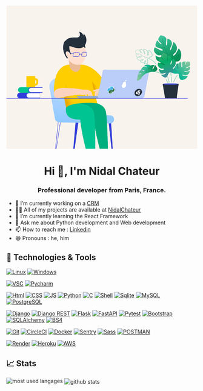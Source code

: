 <img src="./python.gif">

<h1 align="center">Hi 👋, I'm Nidal Chateur</h1>
<h3 align="center">Professional developer from Paris, France.</h3>



- 🔭 I’m currently working on a <a href="">CRM</a>
- 👨‍💻 All of my projects are available at [NidalChateur](https://github.com/NidalChateur?tab=repositories)
- 🌱 I’m currently learning the React Framework
- 💬 Ask me about Python development and Web development
- 📫 How to reach me : <a href="https://www.linkedin.com/in/nidal-chateur-a9aa8a1b5/">Linkedin</a>
- 😄 Pronouns : he, him



## 🔧 Technologies & Tools

[![Linux](https://img.shields.io/badge/OS-Linux-informational?style=flat&logo=Linux&logoColor=white&color=blue)](https://www.linux.org/)
[![Windows](https://img.shields.io/badge/OS-Windows-informational?style=flat&logo=Windows&logoColor=white&color=blue)](https://www.microsoft.com/fr-fr/windows)

[![VSC](https://img.shields.io/badge/Editor-Visual_Studio_Code-informational?style=flat&logo=visual-studio-code&logoColor=white)](https://code.visualstudio.com/)
[![Pycharm](https://img.shields.io/badge/Editor-Pycharm-informational?style=flat&logo=Pycharm&logoColor=white)](https://www.jetbrains.com/fr-fr/pycharm/)

[![Html](https://img.shields.io/badge/Code-Html5-informational?style=flat&logo=Html5&logoColor=white)](https://developer.mozilla.org/fr/docs/Web/HTML)
[![CSS](https://img.shields.io/badge/Code-CSS3-informational?style=flat&logo=css3&logoColor=white)](https://developer.mozilla.org/fr/docs/Web/CSS)
[![JS](https://img.shields.io/badge/Code-JavaScript-informational?style=flat&logo=JavaScript&logoColor=white)](https://developer.mozilla.org/fr/docs/Web/JavaScript)
[![Python](https://img.shields.io/badge/Code-Python-informational?style=flat&logo=python&logoColor=white)](https://www.python.org/)
[![C](https://img.shields.io/badge/Code-C-informational?style=flat&logo=c&logoColor=white)](https://fr.wikipedia.org/wiki/C_(langage))
[![Shell](https://img.shields.io/badge/Code-Shell-informational?style=flat&logo=gnubash&logoColor=white)](https://fr.wikipedia.org/wiki/Shell_Unix)
[![Sqlite](https://img.shields.io/badge/Code-SQLite-informational?style=flat&logo=sqlite&logoColor=white)](https://www.sqlite.org/index.html)
[![MySQL](https://img.shields.io/badge/Code-MySQL-informational?style=flat&logo=MySQL&logoColor=white)](https://www.mysql.com/fr/)
[![PostgreSQL](https://img.shields.io/badge/Code-PostgreSQL-informational?style=flat&logo=PostgreSQL&logoColor=white)](https://www.postgresql.org/)

[![Django](https://img.shields.io/badge/Framework-django-informational?style=flat&logo=django&logoColor=white)](https://www.djangoproject.com/)
[![Django REST](https://img.shields.io/badge/Framework-djangoRest-informational?style=flat&logo=django&logoColor=white)](https://www.django-rest-framework.org/)
[![Flask](https://img.shields.io/badge/Framework-flask-informational?style=flat&logo=flask&logoColor=white)](https://flask.palletsprojects.com/en/3.0.x/)
[![FastAPI](https://img.shields.io/badge/Framework-FastAPI-informational?style=flat&logo=fastapi&logoColor=white)](https://fastapi.tiangolo.com/)
[![Pytest](https://img.shields.io/badge/Framework-pytest-informational?style=flat&logo=pytest&logoColor=white)](https://docs.pytest.org/en/8.0.x/)
[![Bootstrap](https://img.shields.io/badge/Framework-Bootstrap-informational?style=flat&logo=Bootstrap&logoColor=white)](https://getbootstrap.com/)
[![SQLAlchemy](https://img.shields.io/badge/Library-SQLAlchemy-informational?style=flat&logo=sqlalchemy&logoColor=white)](https://www.sqlalchemy.org/)
[![BS4](https://img.shields.io/badge/Library-BeautifulSoup-informational?style=flat)](https://www.crummy.com/software/BeautifulSoup/)

[![Git](https://img.shields.io/badge/Tool-git-informational?style=flat&logo=git&logoColor=white)](https://github.com/)
[![CircleCI](https://img.shields.io/badge/Tool-CircleCI-informational?style=flat&logo=CircleCI&logoColor=white)](https://circleci.com/)
[![Docker](https://img.shields.io/badge/Tool-Docker-informational?style=flat&logo=Docker&logoColor=white)](https://hub.docker.com/)
[![Sentry](https://img.shields.io/badge/Tool-Sentry-informational?style=flat&logo=Sentry&logoColor=white)](https://sentry.io/)
[![Sass](https://img.shields.io/badge/Tool-Sass-informational?style=flat&logo=Sass&logoColor=white)](https://sass-lang.com/)
[![POSTMAN](https://img.shields.io/badge/Tool-Postman-informational?style=flat&logo=POSTMAN&logoColor=white)](https://www.postman.com/)

[![Render](https://img.shields.io/badge/Cloud-Render-informational?style=flat&logo=Render&logoColor=white)](https://render.com/)
[![Heroku](https://img.shields.io/badge/Cloud-Heroku-informational?style=flat&logo=Heroku&logoColor=white)](https://www.heroku.com/)
[![AWS](https://img.shields.io/badge/Cloud-AWS-informational?style=flat&logo=amazonaws&logoColor=white)](https://aws.amazon.com/fr/)

## 📈 Stats

<!-- most used langages -->
<p><img align="left" src="https://github-readme-stats.vercel.app/api/top-langs?username=NidalChateur&show_icons=true&locale=en&layout=compact" alt="most used langages" /></p>


<!-- github stats -->
<p>&nbsp;<img align="center" src="https://github-readme-stats.vercel.app/api?username=NidalChateur&show_icons=true&locale=en" alt="github stats" /></p>
